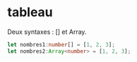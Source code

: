 # tableau

Deux syntaxes : [] et Array.

```ts
let nombres1:number[] = [1, 2, 3];
let nombres2:Array<number> = [1, 2, 3];
```